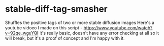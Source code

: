 # stable-diff-tag-smasher
Shuffles the positive tags of two or more stable diffusion images 
Here's a youtube vidoeo I made on this script - https://www.youtube.com/watch?v=92qe_wguYQI
It's really basic, doesn't have any error checking at all so it will break, but it's a proof of concept and I'm happy with it.
